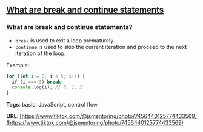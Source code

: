 ## [What are break and continue statements](#what-are-break-and-continue-statements)

### What are break and continue statements?

- `break` is used to exit a loop prematurely.
- `continue` is used to skip the current iteration and proceed to the next iteration of the loop.

Example:

```javascript
for (let i = 0; i < 5; i++) {
  if (i === 3) break;
  console.log(i); // 0, 1, 2
}
```

**Tags**: basic, JavaScript, control flow

**URL**: [https://www.tiktok.com/@jsmentoring/photo/7456440125774433569](https://www.tiktok.com/@jsmentoring/photo/7456440125774433569)
